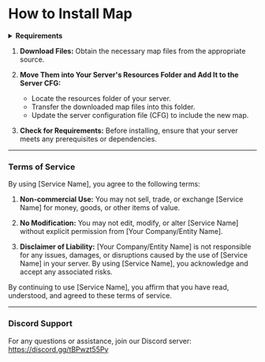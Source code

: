 # How to Install Map

<details>
<summary><strong>Requirements</strong></summary>



</details>

1. **Download Files:** Obtain the necessary map files from the appropriate source.
   
2. **Move Them into Your Server's Resources Folder and Add It to the Server CFG:** 
    - Locate the resources folder of your server.
    - Transfer the downloaded map files into this folder.
    - Update the server configuration file (CFG) to include the new map.

3. **Check for Requirements:** Before installing, ensure that your server meets any prerequisites or dependencies.

---

### Terms of Service

By using [Service Name], you agree to the following terms:

1. **Non-commercial Use:** You may not sell, trade, or exchange [Service Name] for money, goods, or other items of value.

2. **No Modification:** You may not edit, modify, or alter [Service Name] without explicit permission from [Your Company/Entity Name].

3. **Disclaimer of Liability:** [Your Company/Entity Name] is not responsible for any issues, damages, or disruptions caused by the use of [Service Name] in your server. By using [Service Name], you acknowledge and accept any associated risks.

By continuing to use [Service Name], you affirm that you have read, understood, and agreed to these terms of service.

---

### Discord Support

For any questions or assistance, join our Discord server:
https://discord.gg/tBPwzt55Py
